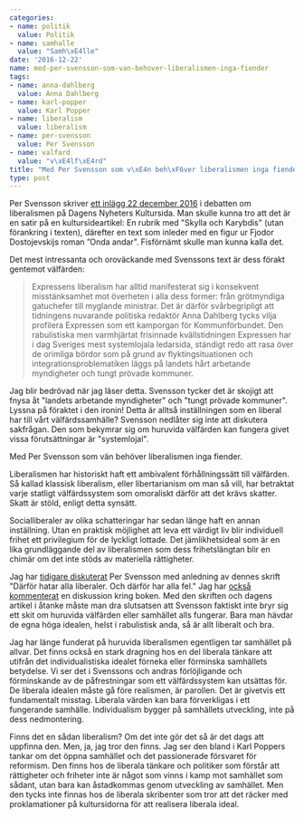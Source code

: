 ```yaml
---
categories:
- name: politik
  value: Politik
- name: samhalle
  value: "Samh\xE4lle"
date: '2016-12-22'
name: med-per-svensson-som-van-behover-liberalismen-inga-fiender
tags:
- name: anna-dahlberg
  value: Anna Dahlberg
- name: karl-popper
  value: Karl Popper
- name: liberalism
  value: liberalism
- name: per-svensson
  value: Per Svensson
- name: valfard
  value: "v\xE4lf\xE4rd"
title: "Med Per Svensson som v\xE4n beh\xF6ver liberalismen inga fiender"
type: post
---
```

Per Svensson skriver [ett inlägg 22 december 2016](http://www.dn.se/kultur-noje/kulturdebatt/per-svensson-friheten-mellan-skylla-och-karybdis/) i debatten om liberalismen på Dagens Nyheters Kultursida. Man skulle kunna tro att det är en satir på en kultursideartikel: En rubrik med "Skylla och Karybdis" (utan förankring i texten), därefter en text som inleder med en figur ur Fjodor Dostojevskijs roman ”Onda andar”. Fisförnämt skulle man kunna kalla det.

Det mest intressanta och oroväckande med Svenssons text är dess förakt gentemot välfärden:

> Expressens liberalism har alltid manifesterat sig i konsekvent misstänksamhet mot överheten i alla dess former: från grötmyndiga gatuchefer till myglande ministrar. Det är därför svårbegripligt att tidningens nuvarande politiska redaktör Anna Dahlberg tycks vilja profilera Expressen som ett kamporgan för Kommunförbundet. Den rabulistiska men varmhjärtat frisinnade kvällstidningen Expressen har i dag Sveriges mest systemlojala ledarsida, ständigt redo att rasa över de orimliga bördor som på grund av flyktingsituationen och integrationsproblematiken läggs på landets hårt arbetande myndigheter och tungt prövade kommuner.

Jag blir bedrövad när jag läser detta. Svensson tycker det är skojigt att fnysa åt "landets arbetande myndigheter" och "tungt prövade kommuner". Lyssna på föraktet i den ironin! Detta är alltså inställningen som en liberal har till vårt välfärdssamhälle? Svensson nedlåter sig inte att diskutera sakfrågan. Den som bekymrar sig om huruvida välfärden kan fungera givet vissa förutsättningar är "systemlojal".

Med Per Svensson som vän behöver liberalismen inga fiender.



Liberalismen har historiskt haft ett ambivalent förhållningssätt till välfärden. Så kallad klassisk liberalism, eller libertarianism om man så vill, har betraktat varje statligt välfärdssystem som omoraliskt därför att det krävs skatter. Skatt är stöld, enligt detta synsätt.

Socialliberaler av olika schatteringar har sedan länge haft en annan inställning. Utan en praktisk möjlighet att leva ett värdigt liv blir individuell frihet ett privilegium för de lyckligt lottade. Det jämlikhetsideal som är en lika grundläggande del av liberalismen som dess frihetslängtan blir en chimär om det inte stöds av materiella rättigheter.

Jag har [tidigare diskuterat](/2014/03/16/per-svensson-darfor-hatar-alla-liberaler-och-darfor-har-alla-fel/) Per Svensson med anledning av dennes skrift "Därför hatar alla liberaler. Och därför har alla fel." Jag har [också kommenterat](/2014/03/18/debatt-om-per-svenssons-bok-elefanten-som-inte-fanns-i-rummet/) en diskussion kring boken. Med den skriften och dagens artikel i åtanke måste man dra slutsatsen att Svensson faktiskt inte bryr sig ett skit om huruvida välfärden eller samhället alls fungerar. Bara man hävdar de egna höga idealen, helst i rabulistisk anda, så är allt liberalt och bra.

Jag har länge funderat på huruvida liberalismen egentligen tar samhället på allvar. Det finns också en stark dragning hos en del liberala tänkare att utifrån det individualistiska idealet förneka eller förminska samhällets betydelse. Vi ser det i Svenssons och andras förlöjligande och förminskande av de påfrestningar som ett välfärdssystem kan utsättas för. De liberala idealen måste gå före realismen, är parollen. Det är givetvis ett fundamentalt misstag. Liberala värden kan bara förverkligas i ett fungerande samhälle. Individualism bygger på samhällets utveckling, inte på dess nedmontering.

Finns det en sådan liberalism? Om det inte gör det så är det dags att uppfinna den. Men, ja, jag tror den finns. Jag ser den bland i Karl Poppers tankar om det öppna samhället och det passionerade försvaret för reformism. Den finns hos de liberala tänkare och politiker som förstår att rättigheter och friheter inte är något som vinns i kamp mot samhället som sådant, utan bara kan åstadkommas genom utveckling av samhället. Men den tycks inte finnas hos de liberala skribenter som tror att det räcker med proklamationer på kultursidorna för att realisera liberala ideal.

